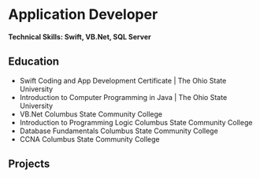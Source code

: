 # Application Developer

#### Technical Skills: Swift, VB.Net, SQL Server

## Education
- Swift Coding and App Development Certificate \| The Ohio State University
- Introduction to Computer Programming in Java \| The Ohio State University
- VB.Net  Columbus State Community College
- Introduction to Programming Logic Columbus State Community College
- Database Fundamentals Columbus State Community College
- CCNA  Columbus State Community College

## Projects
